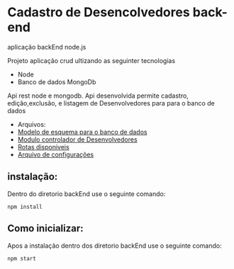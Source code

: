 # Cadastro de Desencolvedores back-end
aplicação backEnd node.js

Projeto aplicação crud ultizando as seguinter tecnologias
- Node
- Banco de dados MongoDb

Api rest node e mongodb.
Api desenvolvida permite cadastro, edição,exclusão, e listagem de Desenvolvedores para para o banco de dados

- Arquivos:
- [Modelo de esquema para o banco de dados](https://github.com/elvisthermo/crudAplication/blob/master/backEnd/src/models/Developer.js)
- [Modulo controlador de Desenvolvedores](https://github.com/elvisthermo/crudAplication/blob/master/backEnd/src/controllers/DevelopersControllers.js)
- [Rotas disponiveis](https://github.com/elvisthermo/crudAplication/blob/master/backEnd/src/routes/routes.js)
- [Arquivo de configurações](https://github.com/elvisthermo/crudAplication/blob/master/backEnd/index.js)





## instalação:
Dentro do diretorio backEnd use o seguinte comando:
```
npm install
```
## Como inicializar:
Apos a instalação dentro dos diretorio backEnd use o seguinte comando:
```
npm start
```
